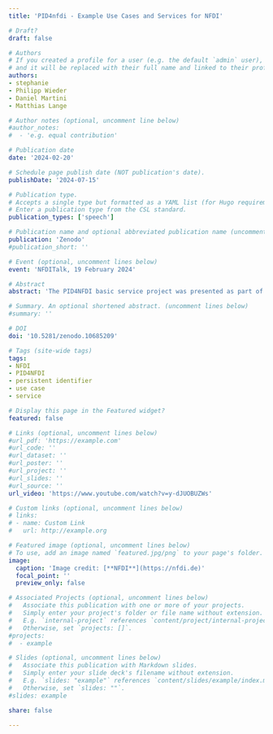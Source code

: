 ```yaml
---
title: 'PID4nfdi - Example Use Cases and Services for NFDI'

# Draft?
draft: false

# Authors
# If you created a profile for a user (e.g. the default `admin` user), write the username (folder name) here
# and it will be replaced with their full name and linked to their profile.
authors:
- stephanie
- Philipp Wieder
- Daniel Martini
- Matthias Lange

# Author notes (optional, uncomment line below)
#author_notes:
#  - 'e.g. equal contribution'

# Publication date
date: '2024-02-20'

# Schedule page publish date (NOT publication's date).
publishDate: '2024-07-15'

# Publication type.
# Accepts a single type but formatted as a YAML list (for Hugo requirements).
# Enter a publication type from the CSL standard.
publication_types: ['speech']

# Publication name and optional abbreviated publication name (uncomment line below).
publication: 'Zenodo'
#publication_short: ''

# Event (optional, uncomment lines below)
event: 'NFDITalk, 19 February 2024'

# Abstract
abstract: 'The PID4NFDI basic service project was presented as part of the NFDITalks: Persistent identifiers (PIDs) are central to FAIR research data management. However, different disciplines and different resources result in diverse requirements and the different NFDI consortia have different levels of maturity in PID implementation. PID4NFDI will design a work programme to build an NFDI foundation service on established PID infrastructures.'

# Summary. An optional shortened abstract. (uncomment lines below)
#summary: ''

# DOI
doi: '10.5281/zenodo.10685209'

# Tags (site-wide tags)
tags:
- NFDI
- PID4NFDI
- persistent identifier
- use case
- service

# Display this page in the Featured widget?
featured: false

# Links (optional, uncomment lines below)
#url_pdf: 'https://example.com'
#url_code: ''
#url_dataset: ''
#url_poster: ''
#url_project: ''
#url_slides: ''
#url_source: ''
url_video: 'https://www.youtube.com/watch?v=y-dJUOBUZWs'

# Custom links (optional, uncomment lines below)
# links:
# - name: Custom Link
#   url: http://example.org

# Featured image (optional, uncomment lines below)
# To use, add an image named `featured.jpg/png` to your page's folder.
image:
  caption: 'Image credit: [**NFDI**](https://nfdi.de)'
  focal_point: ''
  preview_only: false

# Associated Projects (optional, uncomment lines below)
#   Associate this publication with one or more of your projects.
#   Simply enter your project's folder or file name without extension.
#   E.g. `internal-project` references `content/project/internal-project/index.md`.
#   Otherwise, set `projects: []`.
#projects:
#  - example

# Slides (optional, uncomment lines below)
#   Associate this publication with Markdown slides.
#   Simply enter your slide deck's filename without extension.
#   E.g. `slides: "example"` references `content/slides/example/index.md`.
#   Otherwise, set `slides: ""`.
#slides: example

share: false

---
```

